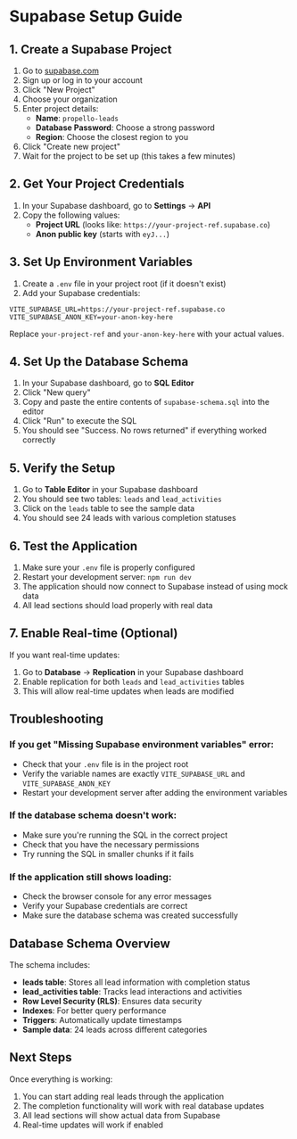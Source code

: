 # Supabase Setup Guide

## 1. Create a Supabase Project

1. Go to [supabase.com](https://supabase.com)
2. Sign up or log in to your account
3. Click "New Project"
4. Choose your organization
5. Enter project details:
   - **Name**: `propello-leads`
   - **Database Password**: Choose a strong password
   - **Region**: Choose the closest region to you
6. Click "Create new project"
7. Wait for the project to be set up (this takes a few minutes)

## 2. Get Your Project Credentials

1. In your Supabase dashboard, go to **Settings** → **API**
2. Copy the following values:
   - **Project URL** (looks like: `https://your-project-ref.supabase.co`)
   - **Anon public key** (starts with `eyJ...`)

## 3. Set Up Environment Variables

1. Create a `.env` file in your project root (if it doesn't exist)
2. Add your Supabase credentials:

```env
VITE_SUPABASE_URL=https://your-project-ref.supabase.co
VITE_SUPABASE_ANON_KEY=your-anon-key-here
```

Replace `your-project-ref` and `your-anon-key-here` with your actual values.

## 4. Set Up the Database Schema

1. In your Supabase dashboard, go to **SQL Editor**
2. Click "New query"
3. Copy and paste the entire contents of `supabase-schema.sql` into the editor
4. Click "Run" to execute the SQL
5. You should see "Success. No rows returned" if everything worked correctly

## 5. Verify the Setup

1. Go to **Table Editor** in your Supabase dashboard
2. You should see two tables: `leads` and `lead_activities`
3. Click on the `leads` table to see the sample data
4. You should see 24 leads with various completion statuses

## 6. Test the Application

1. Make sure your `.env` file is properly configured
2. Restart your development server: `npm run dev`
3. The application should now connect to Supabase instead of using mock data
4. All lead sections should load properly with real data

## 7. Enable Real-time (Optional)

If you want real-time updates:

1. Go to **Database** → **Replication** in your Supabase dashboard
2. Enable replication for both `leads` and `lead_activities` tables
3. This will allow real-time updates when leads are modified

## Troubleshooting

### If you get "Missing Supabase environment variables" error:
- Check that your `.env` file is in the project root
- Verify the variable names are exactly `VITE_SUPABASE_URL` and `VITE_SUPABASE_ANON_KEY`
- Restart your development server after adding the environment variables

### If the database schema doesn't work:
- Make sure you're running the SQL in the correct project
- Check that you have the necessary permissions
- Try running the SQL in smaller chunks if it fails

### If the application still shows loading:
- Check the browser console for any error messages
- Verify your Supabase credentials are correct
- Make sure the database schema was created successfully

## Database Schema Overview

The schema includes:

- **leads table**: Stores all lead information with completion status
- **lead_activities table**: Tracks lead interactions and activities
- **Row Level Security (RLS)**: Ensures data security
- **Indexes**: For better query performance
- **Triggers**: Automatically update timestamps
- **Sample data**: 24 leads across different categories

## Next Steps

Once everything is working:

1. You can start adding real leads through the application
2. The completion functionality will work with real database updates
3. All lead sections will show actual data from Supabase
4. Real-time updates will work if enabled
